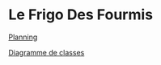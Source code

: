 # Le Frigo Des Fourmis


[Planning](https://docs.google.com/spreadsheets/d/1zxSujRc3ozxfOgkNp1QNU_VUssCp0XBmv8i4vU9pQRo)

[Diagramme de classes](https://drive.google.com/open?id=1yQ2yqACMMOybwHpVZHxuAmS0F-vT36LL6BKNOva6D-I/view?usp=sharing)

